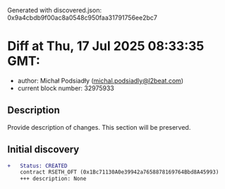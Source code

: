 Generated with discovered.json: 0x9a4cbdb9f00ac8a0548c950faa31791756ee2bc7

# Diff at Thu, 17 Jul 2025 08:33:35 GMT:

- author: Michał Podsiadły (<michal.podsiadly@l2beat.com>)
- current block number: 32975933

## Description

Provide description of changes. This section will be preserved.

## Initial discovery

```diff
+   Status: CREATED
    contract RSETH_OFT (0x1Bc71130A0e39942a7658878169764Bbd8A45993)
    +++ description: None
```
